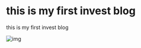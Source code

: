# this is my first invest blog 

this is my first invest blog 

 





![img](https://testingcf.jsdelivr.net/gh/touziyoudao/investblog/asset/20250121230513846.jpeg)
